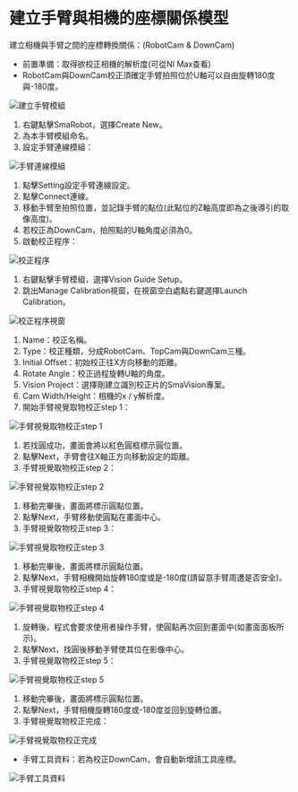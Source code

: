 # 建立手臂與相機的座標關係模型

建立相機與手臂之間的座標轉換關係：\(RobotCam & DownCam\)

* 前置準備：取得欲校正相機的解析度\(可從NI Max查看\)
* RobotCam與DownCam校正須確定手臂拍照位於U軸可以自由旋轉180度與-180度。

![&#x5EFA;&#x7ACB;&#x624B;&#x81C2;&#x6A21;&#x7D44;](../../../../.gitbook/assets/jian-li-shou-bi-mo-zu.jpg)

1. 右鍵點擊SmaRobot，選擇Create New。
2. 為本手臂模組命名。
3. 設定手臂連線模組：

![&#x624B;&#x81C2;&#x9023;&#x7DDA;&#x6A21;&#x7D44;](../../../../.gitbook/assets/she-ding-shou-bi-lian-xian-mo-zu.jpg)

1. 點擊Setting設定手臂連線設定。
2. 點擊Connect連線。
3. 移動手臂至拍照位置，並記錄手臂的點位\(此點位的Z軸高度即為之後導引的取像高度\)。
4. 若校正為DownCam，拍照點的U軸角度必須為0。
5. 啟動校正程序：

![&#x6821;&#x6B63;&#x7A0B;&#x5E8F;](../../../../.gitbook/assets/qi-dong-xiao-zheng-cheng-xu.jpg)

1. 右鍵點擊手臂模組，選擇Vision Guide Setup。
2. 跳出Manage Calibration視窗，在視窗空白處點右鍵選擇Launch Calibration。

![&#x6821;&#x6B63;&#x7A0B;&#x5E8F;&#x8996;&#x7A97;](../../../../.gitbook/assets/xiao-zheng-cheng-xu-shi-chuang-jie-shao.jpg)

1. Name：校正名稱。
2. Type：校正種類，分成RobotCam、TopCam與DownCam三種。
3. Initial Offset：初始校正往X方向移動的距離。
4. Rotate Angle：校正過程旋轉U軸的角度。
5. Vision Project：選擇剛建立識別校正片的SmaVision專案。
6. Cam Width/Height：相機的x / y解析度。
7. 開始手臂視覺取物校正step 1：

![&#x624B;&#x81C2;&#x8996;&#x89BA;&#x53D6;&#x7269;&#x6821;&#x6B63;step 1](../../../../.gitbook/assets/shou-bi-qu-wu-xiao-zheng-1.jpg)

1. 若找圓成功，畫面會將以紅色圓框標示圓位置。
2. 點擊Next，手臂會往X軸正方向移動設定的距離。
3. 手臂視覺取物校正step 2：

![&#x624B;&#x81C2;&#x8996;&#x89BA;&#x53D6;&#x7269;&#x6821;&#x6B63;step 2](../../../../.gitbook/assets/shou-bi-qu-wu-xiao-zheng-2.jpg)

1. 移動完畢後，畫面將標示圓點位置。
2. 點擊Next，手臂移動使圓點在畫面中心。
3. 手臂視覺取物校正step 3：

![&#x624B;&#x81C2;&#x8996;&#x89BA;&#x53D6;&#x7269;&#x6821;&#x6B63;step 3](../../../../.gitbook/assets/shou-bi-qu-wu-xiao-zheng-3.png)

1. 移動完畢後，畫面將標示圓點位置。
2. 點擊Next，手臂相機開始旋轉180度或是-180度\(請留意手臂周遭是否安全\)。
3. 手臂視覺取物校正step 4：

![&#x624B;&#x81C2;&#x8996;&#x89BA;&#x53D6;&#x7269;&#x6821;&#x6B63;step 4](../../../../.gitbook/assets/shou-bi-qu-wu-xiao-zheng-4.jpg)

1. 旋轉後，程式會要求使用者操作手臂，使圓點再次回到畫面中\(如畫面面板所示\)。
2. 點擊Next，找圓後移動手臂使其位在影像中心。
3. 手臂視覺取物校正step 5：

![&#x624B;&#x81C2;&#x8996;&#x89BA;&#x53D6;&#x7269;&#x6821;&#x6B63;step 5](../../../../.gitbook/assets/shou-bi-qu-wu-xiao-zheng-5.jpg)

1. 移動完畢後，畫面將標示圓點位置。
2. 點擊Next，手臂相機旋轉180度或-180度並回到旋轉位置。
3. 手臂視覺取物校正完成：

![&#x624B;&#x81C2;&#x8996;&#x89BA;&#x53D6;&#x7269;&#x6821;&#x6B63;&#x5B8C;&#x6210;](../../../../.gitbook/assets/shou-bi-qu-wu-xiao-zheng-6.jpg)

* 手臂工具資料：若為校正DownCam，會自動新增該工具座標。

![&#x624B;&#x81C2;&#x5DE5;&#x5177;&#x8CC7;&#x6599;](../../../../.gitbook/assets/downcam-shou-bi-gong-ju-zi-liao.jpg)

